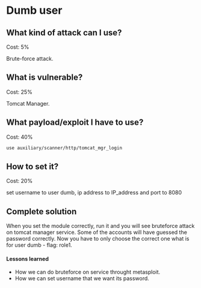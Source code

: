 # Dumb user

## What kind of attack can I use?

Cost: 5%

Brute-force attack.

## What is vulnerable? 

Cost: 25%

Tomcat Manager.

## What payload/exploit I have to use?

Cost: 40%

```bash
use auxiliary/scanner/http/tomcat_mgr_login
 ```
 
## How to set it?

Cost: 20%

set username to user dumb, ip address to IP_address and port to 8080

## Complete solution

When you set the module correctly, run it and you will see bruteforce attack on tomcat manager service.
Some of the accounts will have guessed the password correctly. Now you have to only choose the correct one what is for user dumb - flag: role1.

#### Lessons learned

  * How we can do bruteforce on service throught metasploit.
  * How we can set username that we want its password.
